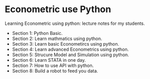 # Econometric use Python

Learning Econometric using python: lecture notes for my students.

* Section 1: Python Basic.
* Section 2: Learn mathmatics using python.
* Section 3: Learn basic Econometircs using python.
* Section 4: Learn advanced Econometrics using python.
* Section 5: Strucure Model and Simulation using python.
* Section 6: Learn STATA in one day. 
* Section 7: How to use API with python.
* Section 8: Build a robot to feed you data.

